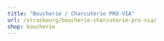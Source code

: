 ```yaml
---
title: "Boucherie / Charcuterie PRO-VIA"
url: /strasbourg/boucherie-charcuterie-pro-via/
shop: boucherie
---
```

